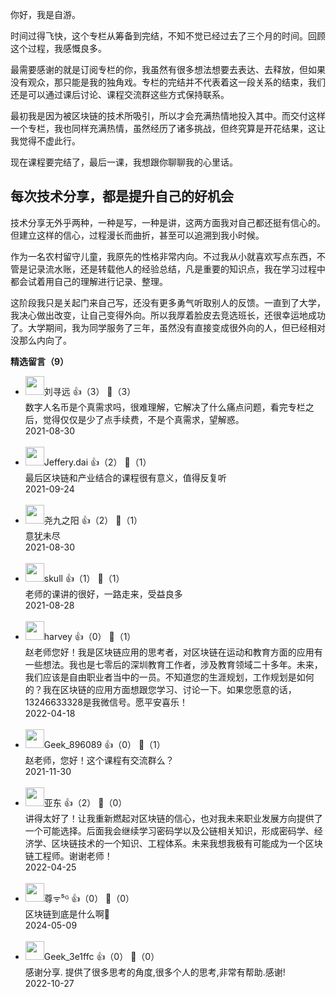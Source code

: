 你好，我是自游。

时间过得飞快，这个专栏从筹备到完结，不知不觉已经过去了三个月的时间。回顾这个过程，我感慨良多。

最需要感谢的就是订阅专栏的你，我虽然有很多想法想要去表达、去释放，但如果没有观众，那只能是我的独角戏。专栏的完结并不代表着这一段关系的结束，我们还是可以通过课后讨论、课程交流群这些方式保持联系。

最初我是因为被区块链的技术所吸引，所以才会充满热情地投入其中。而交付这样一个专栏，我也同样充满热情，虽然经历了诸多挑战，但终究算是开花结果，这让我觉得不虚此行。

现在课程要完结了，最后一课，我想跟你聊聊我的心里话。

## **每次技术分享，都是提升自己的好机会**

技术分享无外乎两种，一种是写，一种是讲，这两方面我对自己都还挺有信心的。但建立这样的信心，过程漫长而曲折，甚至可以追溯到我小时候。

作为一名农村留守儿童，我原先的性格非常内向。不过我从小就喜欢写点东西，不管是记录流水账，还是转载他人的经验总结，凡是重要的知识点，我在学习过程中都会试着用自己的理解进行记录、整理。

这阶段我只是关起门来自己写，还没有更多勇气听取别人的反馈。一直到了大学，我决心做出改变，让自己变得外向。所以我厚着脸皮去竞选班长，还很幸运地成功了。大学期间，我为同学服务了三年，虽然没有直接变成很外向的人，但已经相对没那么内向了。
<div><strong>精选留言（9）</strong></div><ul>
<li><img src="https://static001.geekbang.org/account/avatar/00/19/0f/2e/467f9fa7.jpg" width="30px"><span>刘寻远</span> 👍（3） 💬（3）<div>数字人名币是个真需求吗，很难理解，它解决了什么痛点问题，看完专栏之后，觉得仅仅是少了点手续费，不是个真需求，望解惑。</div>2021-08-30</li><br/><li><img src="https://static001.geekbang.org/account/avatar/00/29/5e/11/2e319049.jpg" width="30px"><span>Jeffery.dai</span> 👍（2） 💬（1）<div>最后区块链和产业结合的课程很有意义，值得反复听</div>2021-09-24</li><br/><li><img src="https://static001.geekbang.org/account/avatar/00/29/8b/7c/fe7b1bf7.jpg" width="30px"><span>尧九之阳</span> 👍（2） 💬（1）<div>意犹未尽</div>2021-08-30</li><br/><li><img src="https://static001.geekbang.org/account/avatar/00/13/49/3c/5d54c510.jpg" width="30px"><span>skull</span> 👍（1） 💬（1）<div>老师的课讲的很好，一路走来，受益良多</div>2021-08-28</li><br/><li><img src="https://static001.geekbang.org/account/avatar/00/2d/79/f8/30d0d08b.jpg" width="30px"><span>harvey</span> 👍（0） 💬（1）<div>赵老师您好！我是区块链应用的思考者，对区块链在运动和教育方面的应用有一些想法。我也是七零后的深圳教育工作者，涉及教育领域二十多年。未来，我们应该是自由职业者当中的一员。不知道您的生涯规划，工作规划是如何的？我在区块链的应用方面想跟您学习、讨论一下。如果您愿意的话，13246633328是我微信号。愿平安喜乐！</div>2022-04-18</li><br/><li><img src="" width="30px"><span>Geek_896089</span> 👍（0） 💬（1）<div>赵老师，您好！这个课程有交流群么？</div>2021-11-30</li><br/><li><img src="https://static001.geekbang.org/account/avatar/00/0f/a8/35/85033228.jpg" width="30px"><span>亚东</span> 👍（2） 💬（0）<div>讲得太好了！让我重新燃起对区块链的信心，也对我未来职业发展方向提供了一个可能选择。后面我会继续学习密码学以及公链相关知识，形成密码学、经济学、区块链技术的一个知识、工程体系。未来我想我极有可能成为一个区块链工程师。谢谢老师！</div>2022-04-25</li><br/><li><img src="https://static001.geekbang.org/account/avatar/00/3b/56/64/07af3eac.jpg" width="30px"><span>尊ᯤ⁵ᴳ</span> 👍（0） 💬（0）<div>区块链到底是什么啊🤔</div>2024-05-09</li><br/><li><img src="http://thirdwx.qlogo.cn/mmopen/vi_32/Q0j4TwGTfTImBkfsiaickfbib3cbQwmf2FxF4OHxONQUuPSuiardl1y5cbeDHrFic6ic5xcnia0Srpb9iaVp9lFdmkpL7Q/132" width="30px"><span>Geek_3e1ffc</span> 👍（0） 💬（0）<div>感谢分享.
提供了很多思考的角度,很多个人的思考,非常有帮助.感谢!</div>2022-10-27</li><br/>
</ul>
